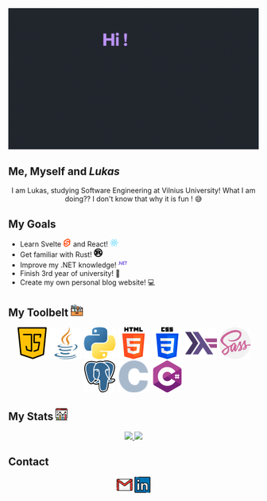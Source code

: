 <img src="https://github.com/StauceLukas/StauceLukas/blob/main/cover.gif" alt="banner">

## Me, Myself and _Lukas_
<p align="center">
I am Lukas, studying Software Engineering at Vilnius University! What I am doing?? I don't know that why it is fun ! 😅

</p>

## My Goals
- Learn Svelte <img height="16" width="16" src="icons/svelte.svg" /> and React! <img height="16" width="16" src="icons/react(1).svg">
- Get familiar with Rust! <img height="18" width="18" src="icons/rust.svg">
- Improve my .NET knowledge! <img height="18" width="18" src="icons/dotnet.svg">
- Finish 3rd year of university! :school: 
- Create my own personal blog website! :computer:

## My Toolbelt <img src="icons/tool-box.png">

<p align="center"> 
  <img src="icons/java-script.png"/>
  <img src="icons/java.png"/>
  <img src="icons/python.png"/>
  <img src="icons/html-5.png"/>
  <img src="icons/css-3.png"/>
  <img src="icons/haskell.png"/>
  <img src="icons/sass.png"/>
  <img src="icons/postgre.png"/>
  <img height="64" width="64" src="icons/c.svg"/>
  <img src="icons/c-sharp.png"/>
</p>

## My Stats <img src="icons/analytics.png">
<p align="center">
<a href="https://github.com/anuraghazra/github-readme-stats">
  <img src="https://github-readme-stats.vercel.app/api?username=StauceLukas&show_icons=true&theme=dracula" />
</a>

<a href="https://git.io/streak-stats">
  <img src="http://github-readme-streak-stats.herokuapp.com?user=StauceLukas&theme=dracula&hide_border=false&date_format=%5BY%20%5DM%20j" />
</a> 
</p>

## Contact
<p align="center">
     <img src="icons/gmail.png"/>
     <img src="icons/linkedin.png"/>
     <img src="icons/github.png/>
</p>

